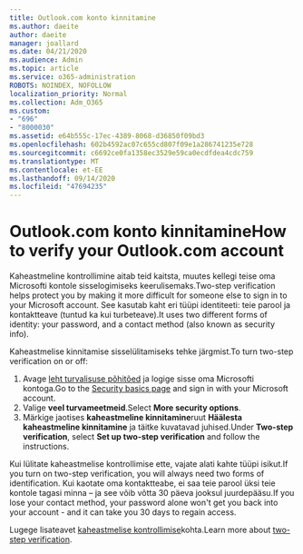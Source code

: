```yaml
---
title: Outlook.com konto kinnitamine
ms.author: daeite
author: daeite
manager: joallard
ms.date: 04/21/2020
ms.audience: Admin
ms.topic: article
ms.service: o365-administration
ROBOTS: NOINDEX, NOFOLLOW
localization_priority: Normal
ms.collection: Adm_O365
ms.custom:
- "696"
- "8000030"
ms.assetid: e64b555c-17ec-4389-8068-d36850f09bd3
ms.openlocfilehash: 602b4592ac07c655cd807f09e1a286741235e728
ms.sourcegitcommit: c6692ce0fa1358ec3529e59ca0ecdfdea4cdc759
ms.translationtype: MT
ms.contentlocale: et-EE
ms.lasthandoff: 09/14/2020
ms.locfileid: "47694235"
---
```

# <a name="how-to-verify-your-outlookcom-account"></a><span data-ttu-id="8a60b-102">Outlook.com konto kinnitamine</span><span class="sxs-lookup"><span data-stu-id="8a60b-102">How to verify your Outlook.com account</span></span>

<span data-ttu-id="8a60b-103">Kaheastmeline kontrollimine aitab teid kaitsta, muutes kellegi teise oma Microsofti kontole sisselogimiseks keerulisemaks.</span><span class="sxs-lookup"><span data-stu-id="8a60b-103">Two-step verification helps protect you by making it more difficult for someone else to sign in to your Microsoft account.</span></span> <span data-ttu-id="8a60b-104">See kasutab kaht eri tüüpi identiteeti: teie parool ja kontaktteave (tuntud ka kui turbeteave).</span><span class="sxs-lookup"><span data-stu-id="8a60b-104">It uses two different forms of identity: your password, and a contact method (also known as security info).</span></span>
  
<span data-ttu-id="8a60b-105">Kaheastmelise kinnitamise sisselülitamiseks tehke järgmist.</span><span class="sxs-lookup"><span data-stu-id="8a60b-105">To turn two-step verification on or off:</span></span>
  
1. <span data-ttu-id="8a60b-106">Avage [leht turvalisuse põhitõed](https://go.microsoft.com/fwlink/?linkid=842325) ja logige sisse oma Microsofti kontoga.</span><span class="sxs-lookup"><span data-stu-id="8a60b-106">Go to the [Security basics page](https://go.microsoft.com/fwlink/?linkid=842325) and sign in with your Microsoft account.</span></span>
2. <span data-ttu-id="8a60b-107">Valige **veel turvameetmeid**.</span><span class="sxs-lookup"><span data-stu-id="8a60b-107">Select **More security options**.</span></span>
3. <span data-ttu-id="8a60b-108">Märkige jaotises **kaheastmeline kinnitamine**ruut **Häälesta kaheastmeline kinnitamine** ja täitke kuvatavad juhised.</span><span class="sxs-lookup"><span data-stu-id="8a60b-108">Under **Two-step verification**, select **Set up two-step verification** and follow the instructions.</span></span>

<span data-ttu-id="8a60b-109">Kui lülitate kaheastmelise kontrollimise ette, vajate alati kahte tüüpi isikut.</span><span class="sxs-lookup"><span data-stu-id="8a60b-109">If you turn on two-step verification, you will always need two forms of identification.</span></span> <span data-ttu-id="8a60b-110">Kui kaotate oma kontaktteabe, ei saa teie parool üksi teie kontole tagasi minna – ja see võib võtta 30 päeva jooksul juurdepääsu.</span><span class="sxs-lookup"><span data-stu-id="8a60b-110">If you lose your contact method, your password alone won't get you back into your account - and it can take you 30 days to regain access.</span></span>
  
<span data-ttu-id="8a60b-111">Lugege lisateavet [kaheastmelise kontrollimise](https://go.microsoft.com/fwlink/?linkid=872270)kohta.</span><span class="sxs-lookup"><span data-stu-id="8a60b-111">Learn more about [two-step verification](https://go.microsoft.com/fwlink/?linkid=872270).</span></span>
  